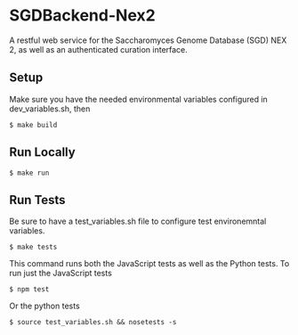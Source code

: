 # SGDBackend-Nex2

A restful web service for the Saccharomyces Genome Database (SGD) NEX 2, as well as an authenticated curation interface.

## Setup

Make sure you have the needed environmental variables configured in dev_variables.sh, then

    $ make build

## Run Locally

    $ make run

## Run Tests

Be sure to have a test_variables.sh file to configure test environemntal variables.

    $ make tests

This command runs both the JavaScript tests as well as the Python tests.  To run just the JavaScript tests

    $ npm test

Or the python tests

    $ source test_variables.sh && nosetests -s
